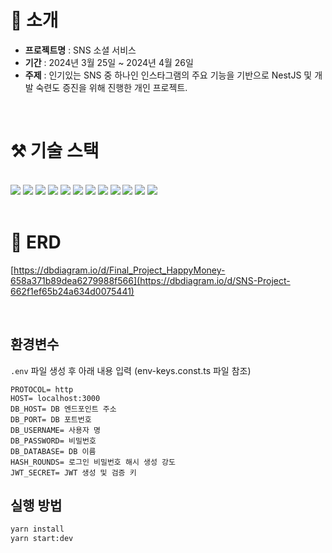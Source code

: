 # 📝 소개

- **프로젝트명** : SNS 소셜 서비스
- **기간** : 2024년 3월 25일 ~ 2024년 4월 26일
- **주제** : 인기있는 SNS 중 하나인 인스타그램의 주요 기능을 기반으로 NestJS 및 개발 숙련도 증진을 위해 진행한 개인 프로젝트.
<br>

# ⚒ 기술 스택

<br>

<div dir="auto">
<img src="https://img.shields.io/badge/postgreSQL-4479A1?style=for-the-badge&logo=postgreSQL&logoColor=white">
<img src="https://img.shields.io/badge/Node.js-339933?style=for-the-badge&logo=Node.js&logoColor=white">
<img src="https://img.shields.io/badge/NestJS-E0234E?style=for-the-badge&logo=NestJS&logoColor=white">
<img src="https://img.shields.io/badge/Typeorm-262627?style=for-the-badge&logo=Typeorm&logoColor=white">
<img src="https://img.shields.io/badge/TypeScript-3178C6?style=for-the-badge&logo=TypeScript&logoColor=white">
<img src="https://img.shields.io/badge/Web Socket-010101?style=for-the-badge&logo=socketdotio&logoColor=white">
<img src="https://img.shields.io/badge/multer-4479A1?style=for-the-badge&logo=multer&logoColor=white">
<img src="https://img.shields.io/badge/rxjs-fef?style=for-the-badge&logo=rxjs&logoColor=white">
<img src="https://img.shields.io/badge/Git-F05032?style=for-the-badge&logo=Git&logoColor=white">
<img src="https://img.shields.io/badge/GitHub-181717?style=for-the-badge&logo=GitHub&logoColor=white">
<img src="https://img.shields.io/badge/Postman-181717?style=for-the-badge&logo=Postman&logoColor=white">
<img src="https://img.shields.io/badge/PgAdmin-181717?style=for-the-badge&logo=Pgadmin&logoColor=white">
</div>

<br>

# 📒 ERD

[https://dbdiagram.io/d/Final_Project_HappyMoney-658a371b89dea6279988f566](https://dbdiagram.io/d/SNS-Project-662f1ef65b24a634d0075441)

<br>

## 환경변수

`.env` 파일 생성 후 아래 내용 입력 (env-keys.const.ts 파일 참조)

```
PROTOCOL= http
HOST= localhost:3000
DB_HOST= DB 엔드포인트 주소
DB_PORT= DB 포트번호
DB_USERNAME= 사용자 명
DB_PASSWORD= 비밀번호
DB_DATABASE= DB 이름
HASH_ROUNDS= 로그인 비밀번호 해시 생성 강도
JWT_SECRET= JWT 생성 및 검증 키
```

## 실행 방법

```sh
yarn install
yarn start:dev
```
